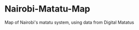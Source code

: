 Nairobi-Matatu-Map
==================

Map of Nairobi's matatu system, using data from Digital Matatus
